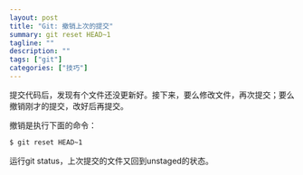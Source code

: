 ```yaml
---
layout: post
title: "Git: 撤销上次的提交"
summary: git reset HEAD~1
tagline: ""
description: ""
tags: ["git"]
categories: ["技巧"]
---
```


提交代码后，发现有个文件还没更新好。接下来，要么修改文件，再次提交；要么撤销刚才的提交，改好后再提交。

撤销是执行下面的命令：

```bash
$ git reset HEAD~1
```

运行git status，上次提交的文件又回到unstaged的状态。



